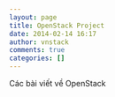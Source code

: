```yaml
---
layout: page
title: OpenStack Project
date: 2014-02-14 16:17
author: vnstack
comments: true
categories: []
---
```

Các bài viết về OpenStack
